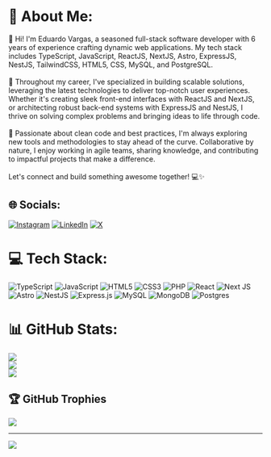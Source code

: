 # 💫 About Me:
👋 Hi! I'm Eduardo Vargas, a seasoned full-stack software developer with 6 years of experience crafting dynamic web applications. My tech stack includes TypeScript, JavaScript, ReactJS, NextJS, Astro, ExpressJS, NestJS, TailwindCSS, HTML5, CSS, MySQL, and PostgreSQL.<br><br>💼 Throughout my career, I've specialized in building scalable solutions, leveraging the latest technologies to deliver top-notch user experiences. Whether it's creating sleek front-end interfaces with ReactJS and NextJS, or architecting robust back-end systems with ExpressJS and NestJS, I thrive on solving complex problems and bringing ideas to life through code.<br><br>🚀 Passionate about clean code and best practices, I'm always exploring new tools and methodologies to stay ahead of the curve. Collaborative by nature, I enjoy working in agile teams, sharing knowledge, and contributing to impactful projects that make a difference.<br><br>Let's connect and build something awesome together! 💻✨


## 🌐 Socials:
[![Instagram](https://img.shields.io/badge/Instagram-%23E4405F.svg?logo=Instagram&logoColor=white)](https://instagram.com/lxrgomatic) [![LinkedIn](https://img.shields.io/badge/LinkedIn-%230077B5.svg?logo=linkedin&logoColor=white)](https://linkedin.com/in/vargased94) [![X](https://img.shields.io/badge/X-black.svg?logo=X&logoColor=white)](https://x.com/lxrgomatic) 

# 💻 Tech Stack:
![TypeScript](https://img.shields.io/badge/typescript-%23007ACC.svg?style=for-the-badge&logo=typescript&logoColor=white) ![JavaScript](https://img.shields.io/badge/javascript-%23323330.svg?style=for-the-badge&logo=javascript&logoColor=%23F7DF1E) ![HTML5](https://img.shields.io/badge/html5-%23E34F26.svg?style=for-the-badge&logo=html5&logoColor=white) ![CSS3](https://img.shields.io/badge/css3-%231572B6.svg?style=for-the-badge&logo=css3&logoColor=white) ![PHP](https://img.shields.io/badge/php-%23777BB4.svg?style=for-the-badge&logo=php&logoColor=white) ![React](https://img.shields.io/badge/react-%2320232a.svg?style=for-the-badge&logo=react&logoColor=%2361DAFB) ![Next JS](https://img.shields.io/badge/Next-black?style=for-the-badge&logo=next.js&logoColor=white) ![Astro](https://img.shields.io/badge/astro-%232C2052.svg?style=for-the-badge&logo=astro&logoColor=white) ![NestJS](https://img.shields.io/badge/nestjs-%23E0234E.svg?style=for-the-badge&logo=nestjs&logoColor=white) ![Express.js](https://img.shields.io/badge/express.js-%23404d59.svg?style=for-the-badge&logo=express&logoColor=%2361DAFB) ![MySQL](https://img.shields.io/badge/mysql-4479A1.svg?style=for-the-badge&logo=mysql&logoColor=white) ![MongoDB](https://img.shields.io/badge/MongoDB-%234ea94b.svg?style=for-the-badge&logo=mongodb&logoColor=white) ![Postgres](https://img.shields.io/badge/postgres-%23316192.svg?style=for-the-badge&logo=postgresql&logoColor=white)
# 📊 GitHub Stats:
![](https://github-readme-stats.vercel.app/api?username=vargased94&theme=dark&hide_border=false&include_all_commits=true&count_private=true)<br/>
![](https://github-readme-streak-stats.herokuapp.com/?user=vargased94&theme=dark&hide_border=false)<br/>
![](https://github-readme-stats.vercel.app/api/top-langs/?username=vargased94&theme=dark&hide_border=false&include_all_commits=true&count_private=true&layout=compact)

## 🏆 GitHub Trophies
![](https://github-profile-trophy.vercel.app/?username=vargased94&theme=radical&no-frame=false&no-bg=true&margin-w=4)

---
[![](https://visitcount.itsvg.in/api?id=vargased94&icon=0&color=0)](https://visitcount.itsvg.in)

<!-- Proudly created with GPRM ( https://gprm.itsvg.in ) -->
